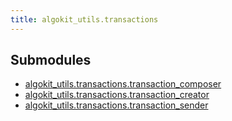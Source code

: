 ```yaml
---
title: algokit_utils.transactions
---
```


## Submodules

- [algokit_utils.transactions.transaction_composer](/reference/algokit-utils-py/api/transaction_composer/)
- [algokit_utils.transactions.transaction_creator](/reference/algokit-utils-py/api/transaction_creator/)
- [algokit_utils.transactions.transaction_sender](/reference/algokit-utils-py/api/transaction_sender/)
